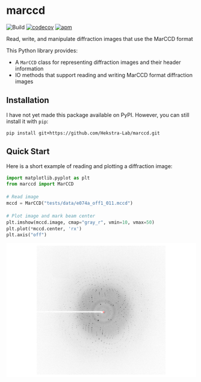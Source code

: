 # marccd  
![Build](https://github.com/Hekstra-Lab/marccd/workflows/Build/badge.svg)
[![codecov](https://codecov.io/gh/Hekstra-Lab/marccd/branch/master/graph/badge.svg)](https://codecov.io/gh/Hekstra-Lab/marccd)
[![apm](https://img.shields.io/apm/l/vim-mode.svg)](https://github.com/Hekstra-Lab/marccd/blob/master/LICENSE)


Read, write, and manipulate diffraction images that use the MarCCD format

This Python library provides:
- A `MarCCD` class for representing diffraction images and their header information
- IO methods that support reading and writing MarCCD format diffraction images

## Installation

I have not yet made this package available on PyPI. However, you can still install it with `pip`:
```
pip install git+https://github.com/Hekstra-Lab/marccd.git
```

## Quick Start

Here is a short example of reading and plotting a diffraction image:

```python
import matplotlib.pyplot as plt
from marccd import MarCCD

# Read image
mccd = MarCCD("tests/data/e074a_off1_011.mccd")

# Plot image and mark beam center
plt.imshow(mccd.image, cmap="gray_r", vmin=10, vmax=50)
plt.plot(*mccd.center, 'rx')
plt.axis("off")
```
<img src="https://github.com/Hekstra-Lab/marccd/blob/master/tests/data/image.png" width="800" class="center">
